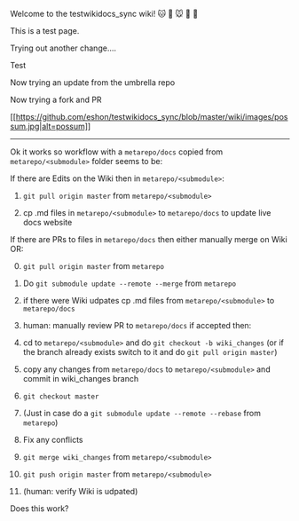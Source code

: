 Welcome to the testwikidocs_sync wiki!  🐱 🐶 🐭 🐹 🐰 

This is a test page.

Trying out another change....

Test

Now trying an update from the umbrella repo

Now trying a fork and PR

[[https://github.com/eshon/testwikidocs_sync/blob/master/wiki/images/possum.jpg|alt=possum]]


------------

Ok it works so workflow with a `metarepo/docs` copied from `metarepo/<submodule>` folder seems to be:

If there are Edits on the Wiki then in `metarepo/<submodule>`:

1. `git pull origin master` from `metarepo/<submodule>`

2. cp .md files in `metarepo/<submodule>` to `metarepo/docs` to update live docs website


If there are PRs to files in `metarepo/docs` then either manually merge on Wiki OR:

0. `git pull origin master` from `metarepo`

1. Do `git submodule update --remote --merge` from `metarepo`

2. if there were Wiki udpates cp .md files from `metarepo/<submodule>` to `metarepo/docs`

3. human: manually review PR to `metarepo/docs` if accepted then:

4. cd to `metarepo/<submodule>` and do `git checkout -b wiki_changes` 
(or if the branch already exists switch to it and do `git pull origin master`)

5. copy any changes from `metarepo/docs` to  `metarepo/<submodule>` and commit in wiki_changes branch

6. `git checkout master`

6. (Just in case do a `git submodule update --remote --rebase` from `metarepo`)

7. Fix any conflicts

7. `git merge wiki_changes` from `metarepo/<submodule>`

8. `git push origin master` from `metarepo/<submodule>`

9. (human: verify Wiki is udpated)

Does this work?
